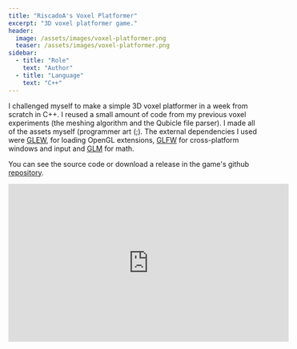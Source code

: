 ```yaml
---
title: "RiscadoA's Voxel Platformer"
excerpt: "3D voxel platformer game."
header:
  image: /assets/images/voxel-platformer.png
  teaser: /assets/images/voxel-platformer.png
sidebar:
  - title: "Role"
    text: "Author"
  - title: "Language"
    text: "C++"
---
```


I challenged myself to make a simple 3D voxel platformer in a week from
scratch in C++. I reused a small amount of code from my previous voxel
experiments (the meshing algorithm and the Qubicle file parser).
I made all of the assets myself (programmer art (;). The external dependencies
I used were [GLEW](https://github.com/nigels-com/glew), for loading OpenGL
extensions, [GLFW](https://github.com/glfw/glfw) for cross-platform windows and
input and [GLM](https://github.com/g-truc/glm) for math.

You can see the source code or download a release in the game's github
[repository](https://github.com/RiscadoA/voxel-platformer).

<iframe width="560" height="315" src="https://www.youtube.com/embed/xQUHqsscRw8"
frameborder="0" allow="accelerometer; autoplay; clipboard-write;
encrypted-media; gyroscope; picture-in-picture" allowfullscreen></iframe>
